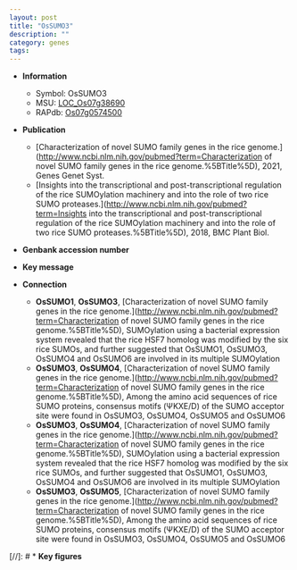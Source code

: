 ```yaml
---
layout: post
title: "OsSUMO3"
description: ""
category: genes
tags: 
---
```


* **Information**  
    + Symbol: OsSUMO3  
    + MSU: [LOC_Os07g38690](http://rice.uga.edu/cgi-bin/ORF_infopage.cgi?orf=LOC_Os07g38690)  
    + RAPdb: [Os07g0574500](http://rapdb.dna.affrc.go.jp/viewer/gbrowse_details/irgsp1?name=Os07g0574500)  

* **Publication**  
    + [Characterization of novel SUMO family genes in the rice genome.](http://www.ncbi.nlm.nih.gov/pubmed?term=Characterization of novel SUMO family genes in the rice genome.%5BTitle%5D), 2021, Genes Genet Syst.
    + [Insights into the transcriptional and post-transcriptional regulation of the rice SUMOylation machinery and into the role of two rice SUMO proteases.](http://www.ncbi.nlm.nih.gov/pubmed?term=Insights into the transcriptional and post-transcriptional regulation of the rice SUMOylation machinery and into the role of two rice SUMO proteases.%5BTitle%5D), 2018, BMC Plant Biol.

* **Genbank accession number**  

* **Key message**  

* **Connection**  
    + __OsSUMO1__, __OsSUMO3__, [Characterization of novel SUMO family genes in the rice genome.](http://www.ncbi.nlm.nih.gov/pubmed?term=Characterization of novel SUMO family genes in the rice genome.%5BTitle%5D),  SUMOylation using a bacterial expression system revealed that the rice HSF7 homolog was modified by the six rice SUMOs, and further suggested that OsSUMO1, OsSUMO3, OsSUMO4 and OsSUMO6 are involved in its multiple SUMOylation
    + __OsSUMO3__, __OsSUMO4__, [Characterization of novel SUMO family genes in the rice genome.](http://www.ncbi.nlm.nih.gov/pubmed?term=Characterization of novel SUMO family genes in the rice genome.%5BTitle%5D),  Among the amino acid sequences of rice SUMO proteins, consensus motifs (ΨKXE/D) of the SUMO acceptor site were found in OsSUMO3, OsSUMO4, OsSUMO5 and OsSUMO6
    + __OsSUMO3__, __OsSUMO4__, [Characterization of novel SUMO family genes in the rice genome.](http://www.ncbi.nlm.nih.gov/pubmed?term=Characterization of novel SUMO family genes in the rice genome.%5BTitle%5D),  SUMOylation using a bacterial expression system revealed that the rice HSF7 homolog was modified by the six rice SUMOs, and further suggested that OsSUMO1, OsSUMO3, OsSUMO4 and OsSUMO6 are involved in its multiple SUMOylation
    + __OsSUMO3__, __OsSUMO5__, [Characterization of novel SUMO family genes in the rice genome.](http://www.ncbi.nlm.nih.gov/pubmed?term=Characterization of novel SUMO family genes in the rice genome.%5BTitle%5D),  Among the amino acid sequences of rice SUMO proteins, consensus motifs (ΨKXE/D) of the SUMO acceptor site were found in OsSUMO3, OsSUMO4, OsSUMO5 and OsSUMO6

[//]: # * **Key figures**  


